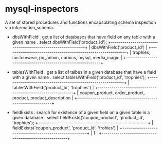 mysql-inspectors
================

A set of stored procedures and functions encapsulating schema inspection via information_schema.

- dbsWithField
 . get a list of databases that have field on any table with a given name
 . select dbsWithField('product_id');
+-------------------------------------------------------------+
| dbsWithField('product_id')                                  |
+-------------------------------------------------------------+
| trophies, customwear, pq_admin, curious, mysql, media_magic |
+-------------------------------------------------------------+

- tablesWithField
 . get a list of talbes in a given database that have a field with a given name
 . select tablesWithField('product_id', 'trophies');
+-------------------------------------------------------------+
| tablesWithField('product_id', 'trophies')                   |
+-------------------------------------------------------------+
| coupon_product, order_product, product, product_description |
+-------------------------------------------------------------+

- fieldExists
 . search for existence of a given field on a given table in a given database
 . select fieldExists('coupon_product', 'product_id', 'trophies');
+--------------------------------------------------------+
| fieldExists('coupon_product', 'product_id', 'trohies') |
+--------------------------------------------------------+
|                                                      1 |
+--------------------------------------------------------+
